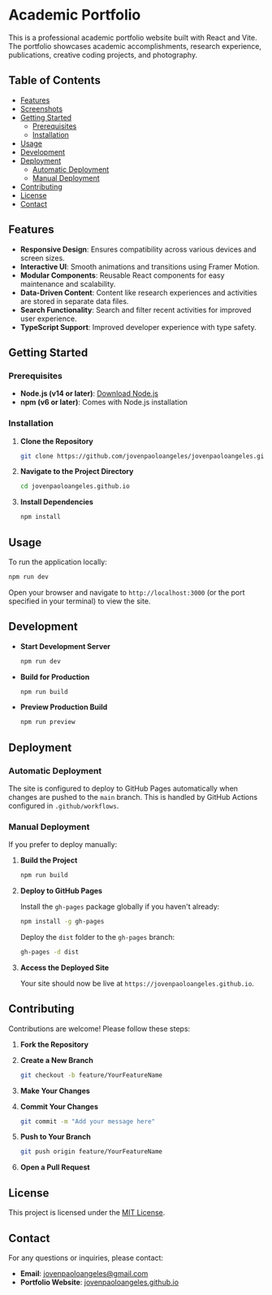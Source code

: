 # Academic Portfolio

This is a professional academic portfolio website built with React and Vite. The portfolio showcases academic accomplishments, research experience, publications, creative coding projects, and photography.

## Table of Contents

- [Features](#features)
- [Screenshots](#screenshots)
- [Getting Started](#getting-started)
  - [Prerequisites](#prerequisites)
  - [Installation](#installation)
- [Usage](#usage)
- [Development](#development)
- [Deployment](#deployment)
  - [Automatic Deployment](#automatic-deployment)
  - [Manual Deployment](#manual-deployment)
- [Contributing](#contributing)
- [License](#license)
- [Contact](#contact)

## Features

- **Responsive Design**: Ensures compatibility across various devices and screen sizes.
- **Interactive UI**: Smooth animations and transitions using Framer Motion.
- **Modular Components**: Reusable React components for easy maintenance and scalability.
- **Data-Driven Content**: Content like research experiences and activities are stored in separate data files.
- **Search Functionality**: Search and filter recent activities for improved user experience.
- **TypeScript Support**: Improved developer experience with type safety.

## Getting Started

### Prerequisites

- **Node.js (v14 or later)**: [Download Node.js](https://nodejs.org/en/download/)
- **npm (v6 or later)**: Comes with Node.js installation

### Installation

1. **Clone the Repository**

   ```bash
   git clone https://github.com/jovenpaoloangeles/jovenpaoloangeles.github.io.git
   ```

2. **Navigate to the Project Directory**

   ```bash
   cd jovenpaoloangeles.github.io
   ```

3. **Install Dependencies**

   ```bash
   npm install
   ```

## Usage

To run the application locally:

```bash
npm run dev
```

Open your browser and navigate to `http://localhost:3000` (or the port specified in your terminal) to view the site.

## Development

- **Start Development Server**

  ```bash
  npm run dev
  ```

- **Build for Production**

  ```bash
  npm run build
  ```

- **Preview Production Build**

  ```bash
  npm run preview
  ```

## Deployment

### Automatic Deployment

The site is configured to deploy to GitHub Pages automatically when changes are pushed to the `main` branch. This is handled by GitHub Actions configured in `.github/workflows`.

### Manual Deployment

If you prefer to deploy manually:

1. **Build the Project**

   ```bash
   npm run build
   ```

2. **Deploy to GitHub Pages**

   Install the `gh-pages` package globally if you haven't already:

   ```bash
   npm install -g gh-pages
   ```

   Deploy the `dist` folder to the `gh-pages` branch:

   ```bash
   gh-pages -d dist
   ```

3. **Access the Deployed Site**

   Your site should now be live at `https://jovenpaoloangeles.github.io`.

## Contributing

Contributions are welcome! Please follow these steps:

1. **Fork the Repository**

2. **Create a New Branch**

   ```bash
   git checkout -b feature/YourFeatureName
   ```

3. **Make Your Changes**

4. **Commit Your Changes**

   ```bash
   git commit -m "Add your message here"
   ```

5. **Push to Your Branch**

   ```bash
   git push origin feature/YourFeatureName
   ```

6. **Open a Pull Request**

## License

This project is licensed under the [MIT License](LICENSE).

## Contact

For any questions or inquiries, please contact:

- **Email**: [jovenpaoloangeles@gmail.com](mailto:jovenpaoloangeles@gmail.com)
- **Portfolio Website**: [jovenpaoloangeles.github.io](https://jovenpaoloangeles.github.io)
